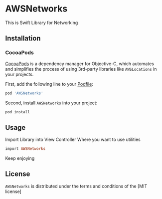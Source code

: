# AWSNetworks
This is Swift Library for Networking

## Installation

### CocoaPods

[CocoaPods](http://cocoapods.org) is a dependency manager for Objective-C, which automates and simplifies the process of using 3rd-party libraries like `AWSLocations` in your projects. 

First, add the following line to your [Podfile](http://guides.cocoapods.org/using/using-cocoapods.html):

```ruby
pod 'AWSNetworks'
```

Second, install `AWSNetworks` into your project:

```ruby
pod install
```

## Usage

Import Library into View Controller Where you want to use utilities

```ruby
import AWSNetworks
```


Keep enjoying

## License

`AWSNetworks` is distributed under the terms and conditions of the [MIT license]
